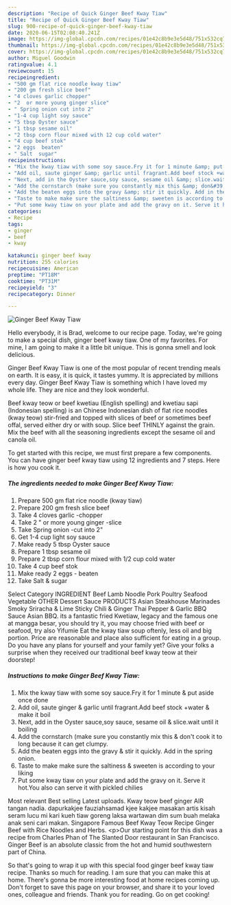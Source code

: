 ```yaml
---
description: "Recipe of Quick Ginger Beef Kway Tiaw"
title: "Recipe of Quick Ginger Beef Kway Tiaw"
slug: 900-recipe-of-quick-ginger-beef-kway-tiaw
date: 2020-06-15T02:08:40.241Z
image: https://img-global.cpcdn.com/recipes/01e42c8b9e3e5d48/751x532cq70/ginger-beef-kway-tiaw-recipe-main-photo.jpg
thumbnail: https://img-global.cpcdn.com/recipes/01e42c8b9e3e5d48/751x532cq70/ginger-beef-kway-tiaw-recipe-main-photo.jpg
cover: https://img-global.cpcdn.com/recipes/01e42c8b9e3e5d48/751x532cq70/ginger-beef-kway-tiaw-recipe-main-photo.jpg
author: Miguel Goodwin
ratingvalue: 4.1
reviewcount: 15
recipeingredient:
- "500 gm flat rice noodle kway tiaw"
- "200 gm fresh slice beef"
- "4 cloves garlic chopper"
- "2  or more young ginger slice"
- " Spring onion cut into 2"
- "1-4 cup light soy sauce"
- "5 tbsp Oyster sauce"
- "1 tbsp sesame oil"
- "2 tbsp corn flour mixed with 12 cup cold water"
- "4 cup beef stok"
- "2 eggs  beaten"
- " Salt  sugar"
recipeinstructions:
- "Mix the kway tiaw with some soy sauce.Fry it for 1 minute &amp; put aside once done"
- "Add oil, saute ginger &amp; garlic until fragrant.Add beef stock +water &amp; make it boil"
- "Next, add in the Oyster sauce,soy sauce, sesame oil &amp; slice.wait until it boiling"
- "Add the cornstarch (make sure you constantly mix this &amp; don&#39;t cook it to long because it can get clumpy."
- "Add the beaten eggs into the gravy &amp; stir it quickly. Add in the spring onion."
- "Taste to make make sure the saltiness &amp; sweeten is according to your liking"
- "Put some kway tiaw on your plate and add the gravy on it. Serve it hot.You also can serve it with pickled chilies"
categories:
- Recipe
tags:
- ginger
- beef
- kway

katakunci: ginger beef kway 
nutrition: 255 calories
recipecuisine: American
preptime: "PT18M"
cooktime: "PT31M"
recipeyield: "3"
recipecategory: Dinner

---
```



![Ginger Beef Kway Tiaw](https://img-global.cpcdn.com/recipes/01e42c8b9e3e5d48/751x532cq70/ginger-beef-kway-tiaw-recipe-main-photo.jpg)

Hello everybody, it is Brad, welcome to our recipe page. Today, we're going to make a special dish, ginger beef kway tiaw. One of my favorites. For mine, I am going to make it a little bit unique. This is gonna smell and look delicious.

Ginger Beef Kway Tiaw is one of the most popular of recent trending meals on earth. It is easy, it is quick, it tastes yummy. It is appreciated by millions every day. Ginger Beef Kway Tiaw is something which I have loved my whole life. They are nice and they look wonderful.

Beef kway teow or beef kwetiau (English spelling) and kwetiau sapi (Indonesian spelling) is an Chinese Indonesian dish of flat rice noodles (kway teow) stir-fried and topped with slices of beef or sometimes beef offal, served either dry or with soup. Slice beef THINLY against the grain. Mix the beef with all the seasoning ingredients except the sesame oil and canola oil.


To get started with this recipe, we must first prepare a few components. You can have ginger beef kway tiaw using 12 ingredients and 7 steps. Here is how you cook it.

<!--inarticleads1-->

##### The ingredients needed to make Ginger Beef Kway Tiaw:

1. Prepare 500 gm flat rice noodle (kway tiaw)
1. Prepare 200 gm fresh slice beef
1. Take 4 cloves garlic -chopper
1. Take 2 &#34; or more young ginger -slice
1. Take  Spring onion -cut into 2&#34;
1. Get 1-4 cup light soy sauce
1. Make ready 5 tbsp Oyster sauce
1. Prepare 1 tbsp sesame oil
1. Prepare 2 tbsp corn flour mixed with 1/2 cup cold water
1. Take 4 cup beef stok
1. Make ready 2 eggs - beaten
1. Take  Salt &amp; sugar


Select Category INGREDIENT Beef Lamb Noodle Pork Poultry Seafood Vegetable OTHER Dessert Sauce PRODUCTS Asian Steakhouse Marinades Smoky Sriracha &amp; Lime Sticky Chili &amp; Ginger Thai Pepper &amp; Garlic BBQ Sauce Asian BBQ. its a fantastic fried Kwetiaw, legacy and the famous one at mangga besar, you should try it, you may choose fried with beef or seafood, try also Yifumie Eat the kway tiaw soup oftenly, less oil and big portion. Price are reasonable and place also sufficient for eating in a group. Do you have any plans for yourself and your family yet? Give your folks a surprise when they received our traditional beef kway teow at their doorstep! 

<!--inarticleads2-->

##### Instructions to make Ginger Beef Kway Tiaw:

1. Mix the kway tiaw with some soy sauce.Fry it for 1 minute &amp; put aside once done
1. Add oil, saute ginger &amp; garlic until fragrant.Add beef stock +water &amp; make it boil
1. Next, add in the Oyster sauce,soy sauce, sesame oil &amp; slice.wait until it boiling
1. Add the cornstarch (make sure you constantly mix this &amp; don&#39;t cook it to long because it can get clumpy.
1. Add the beaten eggs into the gravy &amp; stir it quickly. Add in the spring onion.
1. Taste to make make sure the saltiness &amp; sweeten is according to your liking
1. Put some kway tiaw on your plate and add the gravy on it. Serve it hot.You also can serve it with pickled chilies


Most relevant Best selling Latest uploads. Kway teow beef ginger AIR tangan nadia. dapurkakjee fauziahsamad kjee kakjee masakan artis kisah seram lucu mi kari kueh tiaw goreng laksa wartawan dim sum buah melaka anak seni cari makan. Singapore Famous Beef Kway Teow Recipe Ginger Beef with Rice Noodles and Herbs. &lt;p&gt;Our starting point for this dish was a recipe from Charles Phan of The Slanted Door restaurant in San Francisco. Ginger Beef is an absolute classic from the hot and humid southwestern part of China. 

So that's going to wrap it up with this special food ginger beef kway tiaw recipe. Thanks so much for reading. I am sure that you can make this at home. There's gonna be more interesting food at home recipes coming up. Don't forget to save this page on your browser, and share it to your loved ones, colleague and friends. Thank you for reading. Go on get cooking!
